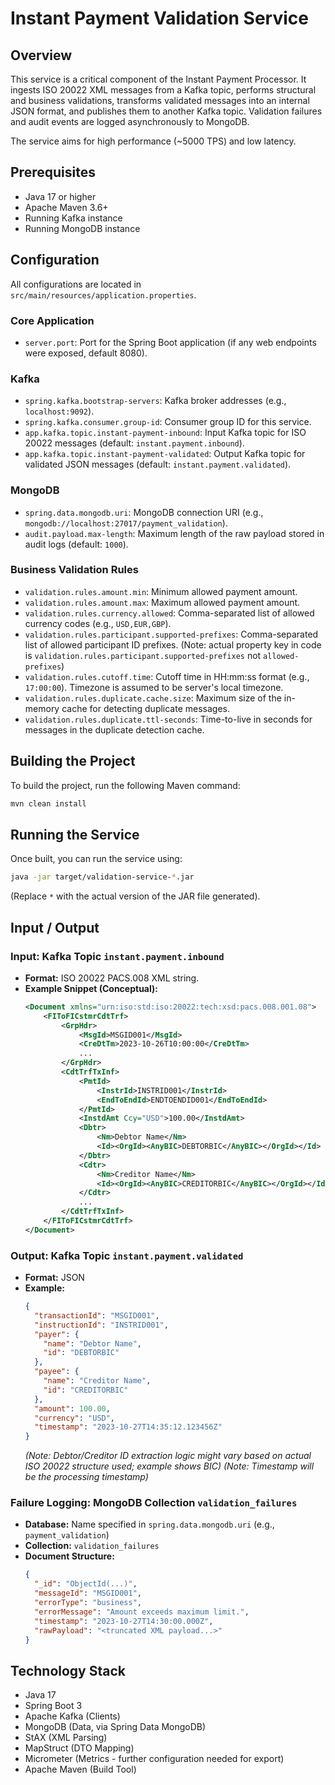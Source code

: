 # Instant Payment Validation Service

## Overview

This service is a critical component of the Instant Payment Processor. It ingests ISO 20022 XML messages from a Kafka topic, performs structural and business validations, transforms validated messages into an internal JSON format, and publishes them to another Kafka topic. Validation failures and audit events are logged asynchronously to MongoDB.

The service aims for high performance (~5000 TPS) and low latency.

## Prerequisites

*   Java 17 or higher
*   Apache Maven 3.6+
*   Running Kafka instance
*   Running MongoDB instance

## Configuration

All configurations are located in `src/main/resources/application.properties`.

### Core Application
*   `server.port`: Port for the Spring Boot application (if any web endpoints were exposed, default 8080).

### Kafka
*   `spring.kafka.bootstrap-servers`: Kafka broker addresses (e.g., `localhost:9092`).
*   `spring.kafka.consumer.group-id`: Consumer group ID for this service.
*   `app.kafka.topic.instant-payment-inbound`: Input Kafka topic for ISO 20022 messages (default: `instant.payment.inbound`).
*   `app.kafka.topic.instant-payment-validated`: Output Kafka topic for validated JSON messages (default: `instant.payment.validated`).

### MongoDB
*   `spring.data.mongodb.uri`: MongoDB connection URI (e.g., `mongodb://localhost:27017/payment_validation`).
*   `audit.payload.max-length`: Maximum length of the raw payload stored in audit logs (default: `1000`).

### Business Validation Rules
*   `validation.rules.amount.min`: Minimum allowed payment amount.
*   `validation.rules.amount.max`: Maximum allowed payment amount.
*   `validation.rules.currency.allowed`: Comma-separated list of allowed currency codes (e.g., `USD,EUR,GBP`).
*   `validation.rules.participant.supported-prefixes`: Comma-separated list of allowed participant ID prefixes. (Note: actual property key in code is `validation.rules.participant.supported-prefixes` not `allowed-prefixes`)
*   `validation.rules.cutoff.time`: Cutoff time in HH:mm:ss format (e.g., `17:00:00`). Timezone is assumed to be server's local timezone.
*   `validation.rules.duplicate.cache.size`: Maximum size of the in-memory cache for detecting duplicate messages.
*   `validation.rules.duplicate.ttl-seconds`: Time-to-live in seconds for messages in the duplicate detection cache.

## Building the Project

To build the project, run the following Maven command:
```bash
mvn clean install
```

## Running the Service

Once built, you can run the service using:
```bash
java -jar target/validation-service-*.jar
```
(Replace `*` with the actual version of the JAR file generated).

## Input / Output

### Input: Kafka Topic `instant.payment.inbound`
*   **Format:** ISO 20022 PACS.008 XML string.
*   **Example Snippet (Conceptual):**
    ```xml
    <Document xmlns="urn:iso:std:iso:20022:tech:xsd:pacs.008.001.08">
        <FIToFICstmrCdtTrf>
            <GrpHdr>
                <MsgId>MSGID001</MsgId>
                <CreDtTm>2023-10-26T10:00:00</CreDtTm>
                ...
            </GrpHdr>
            <CdtTrfTxInf>
                <PmtId>
                    <InstrId>INSTRID001</InstrId>
                    <EndToEndId>ENDTOENDID001</EndToEndId>
                </PmtId>
                <InstdAmt Ccy="USD">100.00</InstdAmt>
                <Dbtr>
                    <Nm>Debtor Name</Nm>
                    <Id><OrgId><AnyBIC>DEBTORBIC</AnyBIC></OrgId></Id>
                </Dbtr>
                <Cdtr>
                    <Nm>Creditor Name</Nm>
                    <Id><OrgId><AnyBIC>CREDITORBIC</AnyBIC></OrgId></Id>
                </Cdtr>
                ...
            </CdtTrfTxInf>
        </FIToFICstmrCdtTrf>
    </Document>
    ```

### Output: Kafka Topic `instant.payment.validated`
*   **Format:** JSON
*   **Example:**
    ```json
    {
      "transactionId": "MSGID001",
      "instructionId": "INSTRID001",
      "payer": {
        "name": "Debtor Name",
        "id": "DEBTORBIC"
      },
      "payee": {
        "name": "Creditor Name",
        "id": "CREDITORBIC"
      },
      "amount": 100.00,
      "currency": "USD",
      "timestamp": "2023-10-27T14:35:12.123456Z"
    }
    ```
    *(Note: Debtor/Creditor ID extraction logic might vary based on actual ISO 20022 structure used; example shows BIC)*
    *(Note: Timestamp will be the processing timestamp)*

### Failure Logging: MongoDB Collection `validation_failures`
*   **Database:** Name specified in `spring.data.mongodb.uri` (e.g., `payment_validation`)
*   **Collection:** `validation_failures`
*   **Document Structure:**
    ```json
    {
      "_id": "ObjectId(...)",
      "messageId": "MSGID001",
      "errorType": "business",
      "errorMessage": "Amount exceeds maximum limit.",
      "timestamp": "2023-10-27T14:30:00.000Z",
      "rawPayload": "<truncated XML payload...>"
    }
    ```

## Technology Stack

*   Java 17
*   Spring Boot 3
*   Apache Kafka (Clients)
*   MongoDB (Data, via Spring Data MongoDB)
*   StAX (XML Parsing)
*   MapStruct (DTO Mapping)
*   Micrometer (Metrics - further configuration needed for export)
*   Apache Maven (Build Tool)
